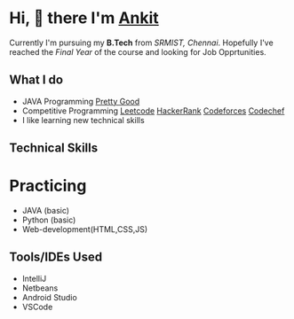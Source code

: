 # Hi, :wave: there I'm [Ankit](https://www.linkedin.com/in/ankit-ved-ashm/)

Currently I'm pursuing my **B.Tech** from *SRMIST, Chennai*. Hopefully I've reached the *Final Year* of the course and looking for Job Opprtunities.

## What I do

- JAVA Programming [Pretty Good](https://www.hackerrank.com/RA1711020010042)
- Competitive Programming [Leetcode](https://leetcode.com/ashm_/) [HackerRank](https://www.hackerrank.com/RA1711020010042) [Codeforces](https://codeforces.com/profile/ashm_) [Codechef](https://www.codechef.com/users/ashm_)
- I like learning new technical skills

## Technical Skills

# Practicing

  - JAVA (basic)
  - Python (basic)
  - Web-development(HTML,CSS,JS)
  
## Tools/IDEs Used
- IntelliJ
- Netbeans
- Android Studio
- VSCode 
